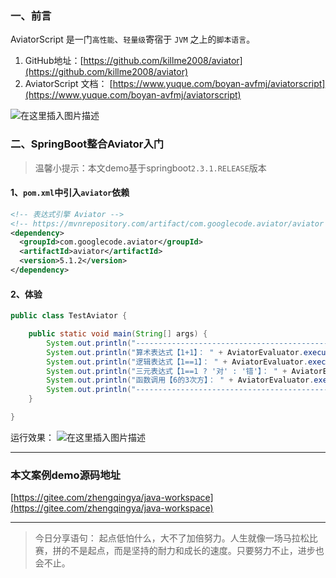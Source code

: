﻿### 一、前言

AviatorScript 是一门`高性能`、`轻量级`寄宿于 `JVM` 之上的`脚本语言`。

1. GitHub地址：[https://github.com/killme2008/aviator](https://github.com/killme2008/aviator)
2. AviatorScript 文档： [https://www.yuque.com/boyan-avfmj/aviatorscript](https://www.yuque.com/boyan-avfmj/aviatorscript)

![在这里插入图片描述](https://img-blog.csdnimg.cn/2020081015172334.png?x-oss-process=image/watermark,type_ZmFuZ3poZW5naGVpdGk,shadow_10,text_aHR0cHM6Ly9ibG9nLmNzZG4ubmV0L3FxXzM4MjI1NTU4,size_16,color_FFFFFF,t_70)

### 二、SpringBoot整合Aviator入门

> 温馨小提示：本文demo基于springboot`2.3.1.RELEASE`版本

#### 1、`pom.xml`中引入`aviator`依赖

```xml
<!-- 表达式引擎 Aviator -->
<!-- https://mvnrepository.com/artifact/com.googlecode.aviator/aviator -->
<dependency>
  <groupId>com.googlecode.aviator</groupId>
  <artifactId>aviator</artifactId>
  <version>5.1.2</version>
</dependency>
```

#### 2、体验

```java
public class TestAviator {

    public static void main(String[] args) {
        System.out.println("-----------------------------------------------------------------");
        System.out.println("算术表达式【1+1】： " + AviatorEvaluator.execute("1+1"));
        System.out.println("逻辑表达式【1==1】： " + AviatorEvaluator.execute("1==1"));
        System.out.println("三元表达式【1==1 ? '对' : '错'】： " + AviatorEvaluator.execute("1==1 ? '对' : '错'"));
        System.out.println("函数调用【6的3次方】： " + AviatorEvaluator.execute("math.pow(6,3)"));
        System.out.println("-----------------------------------------------------------------");
    }

}
```

运行效果：
![在这里插入图片描述](https://img-blog.csdnimg.cn/2020081016131877.png?x-oss-process=image/watermark,type_ZmFuZ3poZW5naGVpdGk,shadow_10,text_aHR0cHM6Ly9ibG9nLmNzZG4ubmV0L3FxXzM4MjI1NTU4,size_16,color_FFFFFF,t_70)


---

### 本文案例demo源码地址

[https://gitee.com/zhengqingya/java-workspace](https://gitee.com/zhengqingya/java-workspace)

---

> 今日分享语句：
> 起点低怕什么，大不了加倍努力。人生就像一场马拉松比赛，拼的不是起点，而是坚持的耐力和成长的速度。只要努力不止，进步也会不止。
